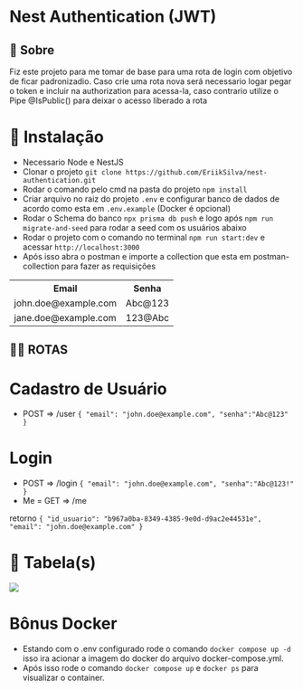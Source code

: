# Nest Authentication (JWT)


## 📰 Sobre
Fiz este projeto para me tomar de base para uma rota de login com objetivo de ficar padronizadio. Caso crie uma rota nova será necessario logar pegar o token e incluir na authorization para acessa-la, caso contrario utilize o Pipe @IsPublic() para deixar o acesso liberado a rota


# 💾 Instalação
- Necessario Node e NestJS
- Clonar o projeto ```git clone https://github.com/EriikSilva/nest-authentication.git```
- Rodar o comando pelo cmd na pasta do projeto ```npm install```
- Criar arquivo no raiz do projeto ```.env``` e configurar banco de dados de acordo como esta em ```.env.example``` (Docker é opcional) 
- Rodar o Schema do banco ```npx prisma db push``` e logo após ```npm run migrate-and-seed``` para rodar a seed com os usuários abaixo
- Rodar o projeto com o comando no terminal ```npm run start:dev``` e acessar ```http://localhost:3000```
- Após isso abra o postman e importe a collection que esta em postman-collection para fazer as requisições

<table>
        <tr>
            <th>Email</th>
            <th>Senha</th>
        </tr>
        <tr>
            <td>john.doe@example.com</td>
            <td>Abc@123</td>
        </tr>
        <tr>
            <td>jane.doe@example.com</td>
            <td>123@Abc</td>
        </tr>
    </table>

## 🐱‍👤 ROTAS
# Cadastro de Usuário
- POST => /user
`
{
    "email": "john.doe@example.com",
    "senha":"Abc@123"
}
`

# Login
- POST => /login
`
{
    "email": "john.doe@example.com",
    "senha":"Abc@123!"
}
`
- Me
= GET => /me

retorno `{
    "id_usuario": "b967a0ba-8349-4385-9e0d-d9ac2e44531e",
    "email": "john.doe@example.com"
}`

# 📃 Tabela(s)
<img src="https://github.com/EriikSilva/nest-authentication/assets/61124602/2a4a2aa2-780f-4724-9c2f-b481f0ca1787" />

# Bônus Docker 
- Estando com o .env configurado rode o comando ```docker compose up -d``` isso ira acionar a imagem do docker do arquivo docker-compose.yml.
- Após isso rode o comando ```docker compose up``` e ```docker ps``` para visualizar o container.

